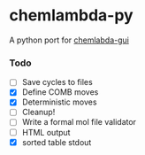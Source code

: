 # chemlambda-py
A python port for [chemlabda-gui](https://github.com/chorasimilarity/chemlambda-gui)

### Todo
- [ ] Save cycles to files 
- [x] Define COMB moves
- [x] Deterministic moves
- [ ] Cleanup!
- [ ] Write a formal mol file validator
- [ ] HTML output
- [x] sorted table stdout
